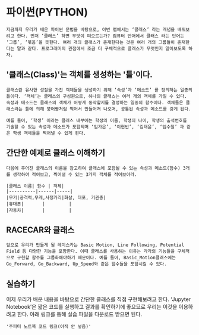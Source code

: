 # 파이썬(PYTHON)

    지금까지 우리가 배운 파이썬 문법을 바탕으로, 이번 랩에서는 ‘클래스’ 라는 개념을 배워보려고 한다. 먼저 ‘클래스’ 하면 무엇이 떠오르는가? 컴퓨터 언어에서 클래스 라는 단어는 ‘그룹’, ‘묶음’을 뜻한다. 여러 개의 클래스가 존재한다는 것은 여러 개의 그룹들이 존재한다는 말과 같다. 프로그래머의 관점에서 조금 더 구체적으로 클래스가 무엇인지 알아보도록 하자.

## '클래스(Class)'는 객체를 생성하는 '틀'이다.

    클래스란 유사한 성질을 가진 객체들을 생성하기 위해 ‘속성’과 ‘메소드’ 를 정의하는 일종의 틀이다. ‘객체’는 클래스의 구성원으로, 하나의 클래스는 여러 개의 객체를 가질 수 있다. 속성과 메소드는 클래스의 객체가 어떻게 동작할지를 결정하는 일종의 함수이다. 객체들은 클래스라는 틀에 의해 붕어빵처럼 찍어서 만들어져 나오며, 공통된 속성과 메소드를 갖게 된다.

    예를 들어, ‘학생’ 이라는 클래스 내부에는 학생의 이름, 학생의 나이, 학생의 출석번호를 기술할 수 있는 속성과 메소드가 포함되며 ‘임가은’, ‘이현빈’, ‘김태윤’, ‘임수철’ 과 같은 학생 객체들을 찍어낼 수 있게 된다.


## 간단한 예제로 클래스 이해하기

    다음에 주어진 클래스의 이름을 참고하여 클래스에 포함될 수 있는 속성과 메소드(함수) 3개를 생각하여 적어보고, 찍어낼 수 있는 3가지 객체를 적어보아라.

    |클래스 이름| 함수 | 객체|
    |----------|------|-----|
    |무기|공격력,무게,사정거리|화살, 대포, 기관총|
    |휴대폰|       |         |
    |자동차|       |         |

## RACECAR와 클래스

    앞으로 우리가 만들게 될 레이스카는 Basic Motion, Line Following, Potential Field 등 다양한 기능을 포함한다. 이때 클래스를 사용하는 이유는 각각의 기능들을 구체적으로 구현할 함수를 그룹화해야하기 때문이다. 예를 들어, Basic_Motion클래스에는 Go_Forward, Go_Backward, Up_Speed와 같은 함수들을 포함시킬 수 있다.

## 실습하기
이제 우리가 배운 내용을 바탕으로 간단한 클래스를 직접 구현해보려고 한다. ‘Jupyter Notebook’은 짧은 코드를 실행하고 결과를 확인하기에 좋으므로 우리는 이것을 이용하려고 한다. 아래 링크를 통해 실습 파일을 다운로드 받으면 된다.

    '주피터 노트북 코드 링크(아직 안 넣음)'
